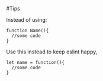 #Tips

Instead of using: 

```
function Name(){
  //some code
}
```

Use this instead to keep eslint happy,

```
let name = function(){
  //some code
}
```
